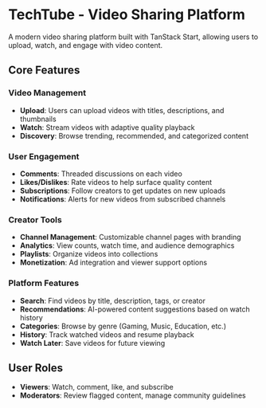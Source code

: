 # TechTube - Video Sharing Platform

A modern video sharing platform built with TanStack Start, allowing users to upload, watch, and engage with video content.

## Core Features

### Video Management

- **Upload**: Users can upload videos with titles, descriptions, and thumbnails
- **Watch**: Stream videos with adaptive quality playback
- **Discovery**: Browse trending, recommended, and categorized content

### User Engagement

- **Comments**: Threaded discussions on each video
- **Likes/Dislikes**: Rate videos to help surface quality content
- **Subscriptions**: Follow creators to get updates on new uploads
- **Notifications**: Alerts for new videos from subscribed channels

### Creator Tools

- **Channel Management**: Customizable channel pages with branding
- **Analytics**: View counts, watch time, and audience demographics
- **Playlists**: Organize videos into collections
- **Monetization**: Ad integration and viewer support options

### Platform Features

- **Search**: Find videos by title, description, tags, or creator
- **Recommendations**: AI-powered content suggestions based on watch history
- **Categories**: Browse by genre (Gaming, Music, Education, etc.)
- **History**: Track watched videos and resume playback
- **Watch Later**: Save videos for future viewing

## User Roles

- **Viewers**: Watch, comment, like, and subscribe
- **Moderators**: Review flagged content, manage community guidelines
